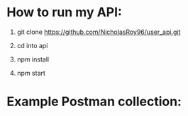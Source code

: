# How to run my API:

1. git clone https://github.com/NicholasRoy96/user_api.git

2. cd into api

3. npm install

4. npm start

# Example Postman collection:
